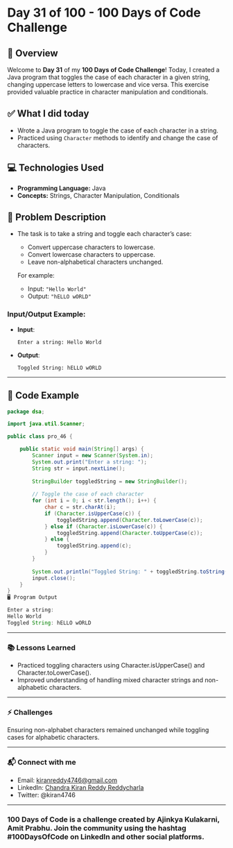 # Day 31 of 100 - 100 Days of Code Challenge

## 📝 Overview
Welcome to **Day 31** of my **100 Days of Code Challenge**! Today, I created a Java program that toggles the case of each character in a given string, changing uppercase letters to lowercase and vice versa. This exercise provided valuable practice in character manipulation and conditionals.

## ✅ What I did today
- Wrote a Java program to toggle the case of each character in a string.
- Practiced using `Character` methods to identify and change the case of characters.

## 💻 Technologies Used
- **Programming Language:** Java
- **Concepts:** Strings, Character Manipulation, Conditionals

## 📖 Problem Description
- The task is to take a string and toggle each character’s case:
  - Convert uppercase characters to lowercase.
  - Convert lowercase characters to uppercase.
  - Leave non-alphabetical characters unchanged.
  
  For example:
  - Input: `"Hello World"`
  - Output: `"hELLO wORLD"`

### Input/Output Example:
  - **Input**:
    ```
    Enter a string: Hello World
    ```
  - **Output**:
    ```
    Toggled String: hELLO wORLD
    ```

---

## 📝 Code Example

```java
package dsa;

import java.util.Scanner;

public class pro_46 {

    public static void main(String[] args) {
        Scanner input = new Scanner(System.in);
        System.out.print("Enter a string: ");
        String str = input.nextLine();
        
        StringBuilder toggledString = new StringBuilder();
        
        // Toggle the case of each character
        for (int i = 0; i < str.length(); i++) {
            char c = str.charAt(i);
            if (Character.isUpperCase(c)) {
                toggledString.append(Character.toLowerCase(c));
            } else if (Character.isLowerCase(c)) {
                toggledString.append(Character.toUpperCase(c));
            } else {
                toggledString.append(c);
            }
        }
        
        System.out.println("Toggled String: " + toggledString.toString());
        input.close();
    }
}
🖥️ Program Output

Enter a string: 
Hello World
Toggled String: hELLO wORLD
```
---
### 📚 Lessons Learned
- Practiced toggling characters using Character.isUpperCase() and Character.toLowerCase().
- Improved understanding of handling mixed character strings and non-alphabetic characters.

---
### ⚡ Challenges
Ensuring non-alphabet characters remained unchanged while toggling cases for alphabetic characters.

---
### 📬 Connect with me
- Email: kiranreddy4746@gmail.com
- LinkedIn: [Chandra Kiran Reddy Reddycharla](https://www.linkedin.com/in/chandra-kiran-reddy-reddycharla-a9a746230/)
- Twitter: @kiran4746

---
### 100 Days of Code is a challenge created by Ajinkya Kulakarni, Amit Prabhu. Join the community using the hashtag #100DaysOfCode on LinkedIn and other social platforms.

